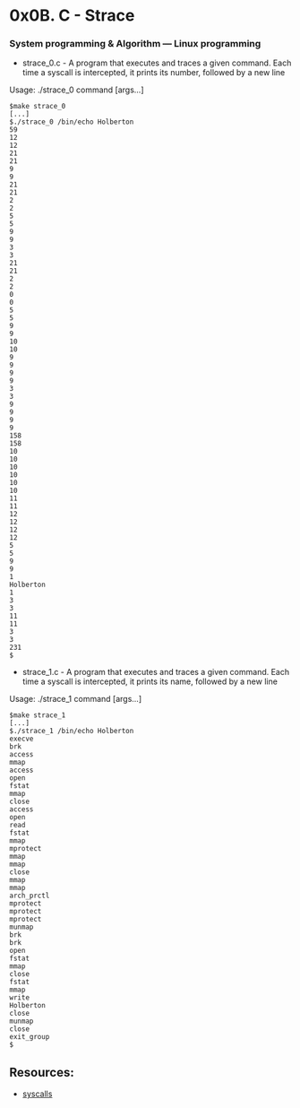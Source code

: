# 0x0B. C - Strace
### System programming & Algorithm ― Linux programming

* strace_0.c -  A program that executes and traces a given command. Each time a syscall is intercepted, it prints its number, followed by a new line

Usage: ./strace_0 command [args...]

```
$make strace_0
[...]
$./strace_0 /bin/echo Holberton
59
12
12
21
21
9
9
21
21
2
2
5
5
9
9
3
3
21
21
2
2
0
0
5
5
9
9
10
10
9
9
9
9
3
3
9
9
9
9
158
158
10
10
10
10
10
10
11
11
12
12
12
12
5
5
9
9
1
Holberton
1
3
3
11
11
3
3
231
$
```

* strace_1.c -  A program that executes and traces a given command. Each time a syscall is intercepted, it prints its name, followed by a new line

Usage: ./strace_1 command [args...]

```
$make strace_1
[...]
$./strace_1 /bin/echo Holberton
execve
brk
access
mmap
access
open
fstat
mmap
close
access
open
read
fstat
mmap
mprotect
mmap
mmap
close
mmap
mmap
arch_prctl
mprotect
mprotect
mprotect
munmap
brk
brk
open
fstat
mmap
close
fstat
mmap
write
Holberton
close
munmap
close
exit_group
$
```

## Resources:

* [syscalls](https://filippo.io/linux-syscall-table/)
